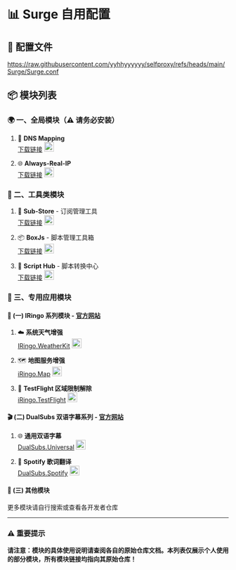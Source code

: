 # 📊 Surge 自用配置

## 🔗 配置文件

https://raw.githubusercontent.com/yyhhyyyyyy/selfproxy/refs/heads/main/Surge/Surge.conf

## 📦 模块列表

### 🌍 一、全局模块（⚠️ 请务必安装）

1. 🧭 **DNS Mapping**  
   [下载链接](https://ruleset.skk.moe/Modules/sukka_local_dns_mapping.sgmodule)  <a style="border-bottom: none" href="surge:///install-module?url=https%3A%2F%2Fruleset.skk.moe%2FModules%2Fsukka_local_dns_mapping.sgmodule" target="_blank" rel="noopener noreferrer">
     <img alt="导入 Surge(远程模块)" title="导入 Surge(远程模块)" style="height: 22px; width: auto;" src="https://raw.githubusercontent.com/xream/scripts/refs/heads/main/scriptable/surge/surge-transparent.png">
   </a>

2. 🌐 **Always-Real-IP**  
   [下载链接](https://ruleset.skk.moe/Modules/sukka_common_always_realip.sgmodule)  <a style="border-bottom: none" href="surge:///install-module?url=https%3A%2F%2Fruleset.skk.moe%2FModules%2Fsukka_common_always_realip.sgmodule" target="_blank" rel="noopener noreferrer">
     <img alt="导入 Surge(远程模块)" title="导入 Surge(远程模块)" style="height: 22px; width: auto;" src="https://raw.githubusercontent.com/xream/scripts/refs/heads/main/scriptable/surge/surge-transparent.png">
   </a>

### 🔧 二、工具类模块

1. 📲 **Sub-Store** - 订阅管理工具  
   [下载链接](https://raw.githubusercontent.com/sub-store-org/Sub-Store/refs/heads/master/config/Surge.sgmodule)  <a style="border-bottom: none" href="surge:///install-module?url=https%3A%2F%2Fraw.githubusercontent.com%2Fsub-store-org%2FSub-Store%2Frefs%2Fheads%2Fmaster%2Fconfig%2FSurge.sgmodule" target="_blank" rel="noopener noreferrer">
     <img alt="导入 Surge(远程模块)" title="导入 Surge(远程模块)" style="height: 22px; width: auto;" src="https://raw.githubusercontent.com/xream/scripts/refs/heads/main/scriptable/surge/surge-transparent.png">
   </a>

2. 📦 **BoxJs** - 脚本管理工具箱  
   [下载链接](https://raw.githubusercontent.com/chavyleung/scripts/master/box/rewrite/boxjs.rewrite.surge.sgmodule)  <a style="border-bottom: none" href="surge:///install-module?url=https%3A%2F%2Fraw.githubusercontent.com%2Fchavyleung%2Fscripts%2Fmaster%2Fbox%2Frewrite%2Fboxjs.rewrite.surge.sgmodule" target="_blank" rel="noopener noreferrer">
     <img alt="导入 Surge(远程模块)" title="导入 Surge(远程模块)" style="height: 22px; width: auto;" src="https://raw.githubusercontent.com/xream/scripts/refs/heads/main/scriptable/surge/surge-transparent.png">
   </a>

3. 🧩 **Script Hub** - 脚本转换中心  
   [下载链接](https://raw.githubusercontent.com/Script-Hub-Org/Script-Hub/main/modules/script-hub.surge.sgmodule)  <a style="border-bottom: none" href="surge:///install-module?url=https%3A%2F%2Fraw.githubusercontent.com%2FScript-Hub-Org%2FScript-Hub%2Fmain%2Fmodules%2Fscript-hub.surge.sgmodule" target="_blank" rel="noopener noreferrer">
     <img alt="导入 Surge(远程模块)" title="导入 Surge(远程模块)" style="height: 22px; width: auto;" src="https://raw.githubusercontent.com/xream/scripts/refs/heads/main/scriptable/surge/surge-transparent.png">
   </a>

### 📱 三、专用应用模块

#### 🍎 (一) IRingo 系列模块 - [官方网站](https://nsringo.github.io/)

1. ☁️ **系统天气增强**  
   [IRingo.WeatherKit](https://github.com/NSRingo/WeatherKit/releases/latest/download/iRingo.WeatherKit.sgmodule)  <a style="border-bottom: none" href="surge:///install-module?url=https%3A%2F%2Fgithub.com%2FNSRingo%2FWeatherKit%2Freleases%2Flatest%2Fdownload%2FiRingo.WeatherKit.sgmodule" target="_blank" rel="noopener noreferrer">
     <img alt="导入 Surge(远程模块)" title="导入 Surge(远程模块)" style="height: 22px; width: auto;" src="https://raw.githubusercontent.com/xream/scripts/refs/heads/main/scriptable/surge/surge-transparent.png">
   </a>

2. 🗺️ **地图服务增强**  
   [iRingo.Map](https://github.com/NSRingo/GeoServices/releases/latest/download/iRingo.Maps.sgmodule)  <a style="border-bottom: none" href="surge:///install-module?url=https%3A%2F%2Fgithub.com%2FNSRingo%2FGeoServices%2Freleases%2Flatest%2Fdownload%2FiRingo.Maps.sgmodule" target="_blank" rel="noopener noreferrer">
     <img alt="导入 Surge(远程模块)" title="导入 Surge(远程模块)" style="height: 22px; width: auto;" src="https://raw.githubusercontent.com/xream/scripts/refs/heads/main/scriptable/surge/surge-transparent.png">
   </a>

3. 🧪 **TestFlight 区域限制解除**  
   [iRingo.TestFlight](https://github.com/NSRingo/TestFlight/releases/latest/download/iRingo.TestFlight.sgmodule)  <a style="border-bottom: none" href="surge:///install-module?url=https%3A%2F%2Fgithub.com%2FNSRingo%2FTestFlight%2Freleases%2Flatest%2Fdownload%2FiRingo.TestFlight.sgmodule" target="_blank" rel="noopener noreferrer">
     <img alt="导入 Surge(远程模块)" title="导入 Surge(远程模块)" style="height: 22px; width: auto;" src="https://raw.githubusercontent.com/xream/scripts/refs/heads/main/scriptable/surge/surge-transparent.png">
   </a>

#### 🎬 (二) DualSubs 双语字幕系列 - [官方网站](https://nsringo.github.io/)

1. 🌐 **通用双语字幕**  
   [DualSubs.Universal](https://github.com/DualSubs/Universal/releases/latest/download/DualSubs.Universal.sgmodule) <a style="border-bottom: none" href="surge:///install-module?url=https%3A%2F%2Fgithub.com%2FDualSubs%2FUniversal%2Freleases%2Flatest%2Fdownload%2FDualSubs.Universal.sgmodule" target="_blank">
     <img alt="导入 Surge(远程模块)" title="导入 Surge(远程模块)" style="height: 22px" src="https://raw.githubusercontent.com/xream/scripts/refs/heads/main/scriptable/surge/surge-transparent.png">
   </a>

2. 🎵 **Spotify 歌词翻译**  
   [DualSubs.Spotify](https://github.com/DualSubs/Spotify/releases/latest/download/DualSubs.Spotify.sgmodule)   <a style="border-bottom: none" href="surge:///install-module?url=https%3A%2F%2Fgithub.com%2FDualSubs%2FSpotify%2Freleases%2Flatest%2Fdownload%2FDualSubs.Spotify.sgmodule" target="_blank" rel="noopener noreferrer">  <img alt="导入 Surge(远程模块)" title="导入 Surge(远程模块)" style="height: 22px; width: auto;" src="https://raw.githubusercontent.com/xream/scripts/refs/heads/main/scriptable/surge/surge-transparent.png"> </a>

#### 🧰 (三) 其他模块

更多模块请自行搜索或查看各开发者仓库

---

### ⚠️ 重要提示

**请注意：模块的具体使用说明请查阅各自的原始仓库文档。本列表仅展示个人使用的部分模块，所有模块链接均指向其原始仓库！**